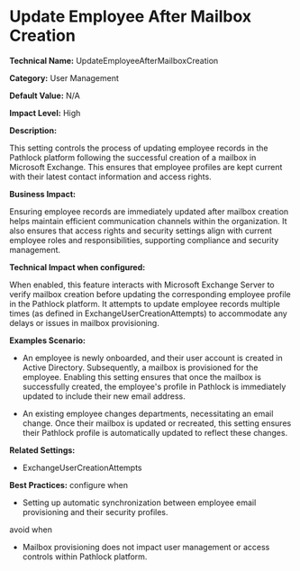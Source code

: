 # Update Employee After Mailbox Creation

**Technical Name:** UpdateEmployeeAfterMailboxCreation

**Category:** User Management

**Default Value:** N/A

**Impact Level:** High

**Description:**

This setting controls the process of updating employee records in the Pathlock platform following the successful creation of a mailbox in Microsoft Exchange. This ensures that employee profiles are kept current with their latest contact information and access rights.

**Business Impact:**

Ensuring employee records are immediately updated after mailbox creation helps maintain efficient communication channels within the organization. It also ensures that access rights and security settings align with current employee roles and responsibilities, supporting compliance and security management.

**Technical Impact when configured:**

When enabled, this feature interacts with Microsoft Exchange Server to verify mailbox creation before updating the corresponding employee profile in the Pathlock platform. It attempts to update employee records multiple times (as defined in ExchangeUserCreationAttempts) to accommodate any delays or issues in mailbox provisioning.

**Examples Scenario:**

- An employee is newly onboarded, and their user account is created in Active Directory. Subsequently, a mailbox is provisioned for the employee. Enabling this setting ensures that once the mailbox is successfully created, the employee's profile in Pathlock is immediately updated to include their new email address.
  
- An existing employee changes departments, necessitating an email change. Once their mailbox is updated or recreated, this setting ensures their Pathlock profile is automatically updated to reflect these changes.

**Related Settings:**

- ExchangeUserCreationAttempts

**Best Practices:** configure when 

- Setting up automatic synchronization between employee email provisioning and their security profiles.
  
avoid when 

- Mailbox provisioning does not impact user management or access controls within Pathlock platform.